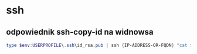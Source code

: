 # ssh

## odpowiednik ssh-copy-id na widnowsa
```powershell
type $env:USERPROFILE\.ssh\id_rsa.pub | ssh {IP-ADDRESS-OR-FQDN} "cat >> .ssh/authorized_keys"
```